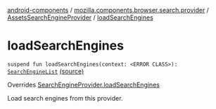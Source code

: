 [android-components](../../index.md) / [mozilla.components.browser.search.provider](../index.md) / [AssetsSearchEngineProvider](index.md) / [loadSearchEngines](./load-search-engines.md)

# loadSearchEngines

`suspend fun loadSearchEngines(context: <ERROR CLASS>): `[`SearchEngineList`](../-search-engine-list/index.md) [(source)](https://github.com/mozilla-mobile/android-components/blob/master/components/browser/search/src/main/java/mozilla/components/browser/search/provider/AssetsSearchEngineProvider.kt#L47)

Overrides [SearchEngineProvider.loadSearchEngines](../-search-engine-provider/load-search-engines.md)

Load search engines from this provider.

